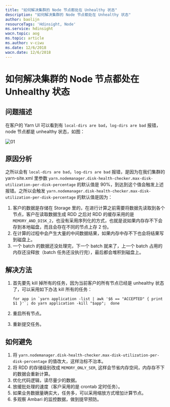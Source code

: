 ```yaml
---
title: "如何解决集群的 Node 节点都处在 Unhealthy 状态"
description: "如何解决集群的 Node 节点都处在 Unhealthy 状态"
author: baolijn
resourceTags: 'Hdinsight, Node'
ms.service: hdinsight
wacn.topic: aog
ms.topic: article
ms.author: v-ciwu
ms.date: 12/6/2018
wacn.date: 12/6/2018
---
```


# 如何解决集群的 Node 节点都处在 Unhealthy 状态

## 问题描述

在客户的 Yarn UI 可以看到有 `local-dirs are bad`，`log-dirs are bad` 报错，node 节点都是 unhealthy 状态，如图：

![01](media/aog-hdinsight-howto-solve-nodes-are-unhealthy-states/01.png "01")

## 原因分析

之所以会有 `local-dirs are bad`，`log-dirs are bad` 报错，是因为在我们集群的 yarn-site.xml 里参数 `yarn.nodemanager.disk-health-checker.max-disk-utilization-per-disk-percentage` 的默认值是 90%，到达到这个值会触发上述报错。之所以会触发 `yarn.nodemanager.disk-health-checker.max-disk-utilization-per-disk-percentage` 的默认值是因为：

1. 客户的数据是存储在 Storage 里的，在进行计算之前需要将数据先读取到各个节点，客户在读取数据生成 RDD 之后对 RDD 的缓存采用的是 `MEMORY_AND_DISK_2`，也没有采用序列化的方式，也就是说如果内存存不下会存到本地磁盘，而且会存在不同的节点上存 2 份。
2. 在计算的过程中会产生大量的中间数据结果，如果内存中存不下也会将结果写到磁盘上。
3. 一个 batch 的数据还没处理完，下一个 batch 就来了，上一个 batch 占用的内存还没释放（batch 任务还没执行完），最后都会堆积到磁盘上。

## 解决方法

1. 首先要先 kill 掉所有的任务，因为当前客户的所有节点已经是 unhealthy 状态了，可以采用如下办法 kill 所有的任务：

    ```shell
    for app in `yarn application -list | awk '$6 == "ACCEPTED" { print $1 }'`; do yarn application -kill "$app";  done
    ```

2. 重启所有节点。
3. 重新提交任务。

## 如何避免

1. 将 `yarn.nodemanager.disk-health-checker.max-disk-utilization-per-disk-percentage` 的值改大，这样治标不治本。
2. 将 RDD 的存储级别改成 `MEMORY_ONLY_SER`, 这样会节省内存空间，内存存不下的数据会重新计算。
3. 优化代码逻辑，读尽量少的数据。
4. 放缓批处理的速度（客户采用的是 crontab 定时任务）。
5. 如果业务数据量确实大，任务多，可以采用缩放方式增加计算节点。
6. 多观察 Ambari 的监控数据，做到提早预防。
